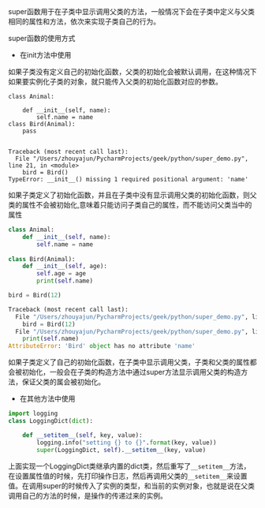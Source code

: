 super函数用于在子类中显示调用父类的方法，一般情况下会在子类中定义与父类相同的属性和方法，依次来实现子类自己的行为。

super函数的使用方式

* 在init方法中使用

如果子类没有定义自己的初始化函数，父类的初始化会被默认调用，在这种情况下如果要实例化子类的对象，就只能传入父类的初始化函数对应的参数。

```
class Animal:

    def __init__(self, name):
        self.name = name
class Bird(Animal):
    pass
    
    
Traceback (most recent call last):
  File "/Users/zhouyajun/PycharmProjects/geek/python/super_demo.py", line 21, in <module>
    bird = Bird()
TypeError: __init__() missing 1 required positional argument: 'name'    
```

如果子类定义了初始化函数，并且在子类中没有显示调用父类的初始化函数，则父类的属性不会被初始化,意味着只能访问子类自己的属性，而不能访问父类当中的属性

```python
class Animal:
    def __init__(self, name):
        self.name = name
        
class Bird(Animal):
    def __init__(self, age):
        self.age = age
        print(self.name)

bird = Bird(12)

Traceback (most recent call last):
  File "/Users/zhouyajun/PycharmProjects/geek/python/super_demo.py", line 24, in <module>
    bird = Bird(12)
  File "/Users/zhouyajun/PycharmProjects/geek/python/super_demo.py", line 22, in __init__
    print(self.name)
AttributeError: 'Bird' object has no attribute 'name'
```

如果子类定义了自己的初始化函数，在子类中显示调用父类，子类和父类的属性都会被初始化，一般会在子类的构造方法中通过super方法显示调用父类的构造方法，保证父类的属会被初始化。

* 在其他方法中使用



```python
import logging
class LoggingDict(dict):

    def __setitem__(self, key, value):
        logging.info("setting {} to {}".format(key, value))
        super(LoggingDict, self).__setitem__(key, value)
```

上面实现一个LoggingDict类继承内置的dict类，然后重写了`__setitem__`方法，在设置属性值的时候，先打印操作日志，然后再调用父类的`__setitem__`来设置值。在调用super的时候传入了实例的类型，和当前的实例对象，也就是说在父类调用自己的方法的时候，是操作的传递过来的实例。

